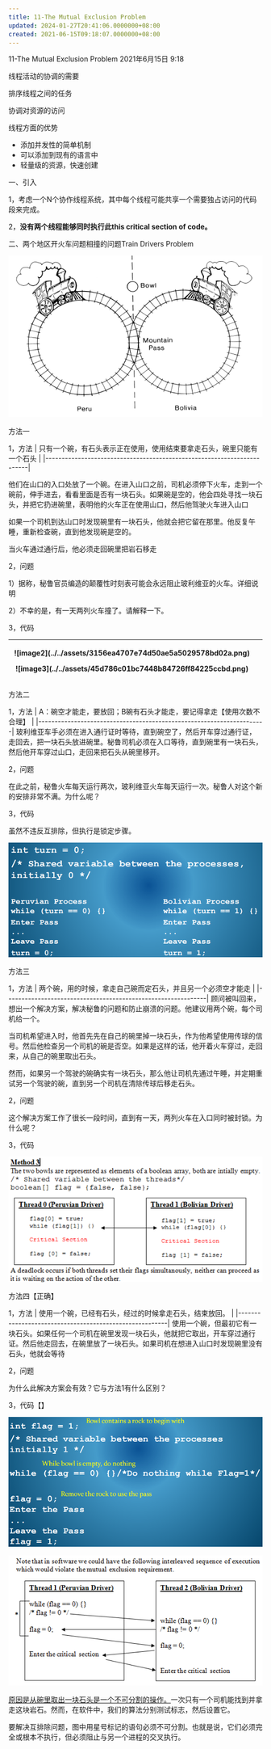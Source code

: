 ```yaml
---
title: 11-The Mutual Exclusion Problem
updated: 2024-01-27T20:41:06.0000000+08:00
created: 2021-06-15T09:18:07.0000000+08:00
---
```


11-The Mutual Exclusion Problem
2021年6月15日
9:18

线程活动的协调的需要

排序线程之间的任务

协调对资源的访问

线程方面的优势
- 添加并发性的简单机制
- 可以添加到现有的语言中
- 轻量级的资源，快速创建

一、引入

1，考虑一个N个协作线程系统，其中每个线程可能共享一个需要独占访问的代码段来完成。

2，**没有两个线程能够同时执行此this critical section of code。**

二、两个地区开火车问题相撞的问题Train Drivers Problem

![image1](../../assets/d164fc63070941b6b1105451dd0be4f0.png)

方法一

1，方法
| 只有一个碗，有石头表示正在使用，使用结束要拿走石头，碗里只能有一个石头 |
|------------------------------------------------------------------------|

他们在山口的入口处放了一个碗。在进入山口之前，司机必须停下火车，走到一个碗前，伸手进去，看看里面是否有一块石头。如果碗是空的，他会四处寻找一块石头，并把它扔进碗里，表明他的火车正在使用山口，然后他驾驶火车进入山口

如果一个司机到达山口时发现碗里有一块石头，他就会把它留在那里。他反复午睡，重新检查碗，直到他发现碗是空的。

当火车通过通行后，他必须走回碗里把岩石移走

2，问题

1）据称，秘鲁官员编造的颠覆性时刻表可能会永远阻止玻利维亚的火车。详细说明

2）不幸的是，有一天两列火车撞了。请解释一下。

3，代码
<table>
<colgroup>
<col style="width: 97%" />
<col style="width: 2%" />
</colgroup>
<thead>
<tr class="header">
<th><p>![image2](../../assets/3156ea4707e74d50ae5a5029578bd02a.png)</p>
<p>![image3](../../assets/45d786c01bc7448b84726ff84225ccbd.png)</p>
<p></p></th>
<th><p></p>
<p></p></th>
</tr>
</thead>
<tbody>
</tbody>
</table>

方法二

1，方法
| A：碗空才能走，要放回；B碗有石头才能走，要记得拿走【使用次数不合理】 |
|----------------------------------------------------------------------|
玻利维亚车手必须在进入通行证时等待，直到碗空了，然后开车穿过通行证，走回去，把一块石头放进碗里。秘鲁司机必须在入口等待，直到碗里有一块石头，然后他开车穿过山口，走回来把石头从碗里移开。

2，问题

在此之前，秘鲁火车每天运行两次，玻利维亚火车每天运行一次。秘鲁人对这个新的安排非常不满。为什么呢？

3，代码

虽然不违反互排除，但执行是锁定步骤。

![image4](../../assets/0b2d1df76f2c43a792da49f1d52bd07c.png)

方法三

1，方法
| 两个碗，用的时候，拿走自己碗而定石头，并且另一个必须空才能走 |
|--------------------------------------------------------------|
顾问被叫回来，想出一个解决方案，解决秘鲁的问题和防止崩溃的问题。他建议用两个碗，每个司机给一个。

当司机希望进入时，他首先先在自己的碗里掉一块石头，作为他希望使用传球的信号。然后他检查另一个司机的碗是否空。如果是这样的话，他开着火车穿过，走回来，从自己的碗里取出石头。

然而，如果另一个驾驶的碗确实有一块石头，那么他让司机先通过午睡，并定期重试另一个驾驶的碗，直到另一个司机在清除传球后移走石头。

2，问题

这个解决方案工作了很长一段时间，直到有一天，两列火车在入口同时被封锁。为什么呢？

3，代码

![image5](../../assets/c817d8dc2fbe4d968e55632868cc89aa.png)

方法四【正确】

1，方法
| 使用一个碗，已经有石头，经过的时候拿走石头，结束放回。 |
|--------------------------------------------------------|
使用一个碗，但最初它有一块石头。如果任何一个司机在碗里发现一块石头，他就把它取出，开车穿过通行证。然后他走回去，在碗里放了一块石头。如果司机在想进入山口时发现碗里没有石头，他就会等待

2，问题

为什么此解决方案会有效？它与方法1有什么区别？

3，代码【】

![image6](../../assets/5f3ea7351c8e4317b8ec95bff49bfdb2.png)

![image7](../../assets/43836a461cf14278b5ff2c2d4c20018e.png)

<u>原因是从碗里取出一块石头是一个不可分割的操作。</u>一次只有一个司机能找到并拿走这块岩石。然而，在软件中，我们的算法分别测试标志，然后设置它。

要解决互排除问题，图中用星号标记的语句必须不可分割。也就是说，它们必须完全或根本不执行，但必须阻止与另一个进程的交叉执行。

